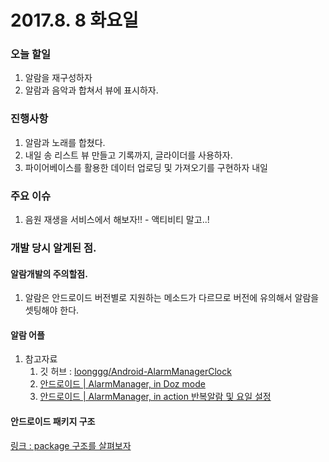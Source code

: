 # 2017.8. 8 화요일

### 오늘 할일

1. 알람을 재구성하자
2. 알람과 음악과 합쳐서 뷰에 표시하자.


### 진행사항

1. 알람과 노래를 합쳤다.
2. 내일 송 리스트 뷰 만들고 기록까지, 글라이더를 사용하자.
3. 파이어베이스를 활용한 데이터 업로딩 및 가져오기를 구현하자 내일

### 주요 이슈
1. 음원 재생을 서비스에서 해보자!! - 액티비티 말고..!

	
### 개발 당시 알게된 점.

#### 알람개발의 주의할점.
1. 알람은 안드로이드 버전별로 지원하는 메소드가 다르므로 버전에 유의해서 알람을 셋팅해야 한다.
	


#### 알람 어플
1. 참고자료 
	1. 깃 허브 : [loonggg/Android-AlarmManagerClock](https://github.com/loonggg/Android-AlarmManagerClock/blob/master/app/src/main/java/com/loonggg/alarmmanager/clock/view/SelectRemindCyclePopup.java)
	2. [안드로이드 | AlarmManager, in Doz mode](https://moka-a.github.io/android/android-alarm/)
	3. [안드로이드 | AlarmManager, in action 반복알람 및 요일 설정](https://moka-a.github.io/android/android-alarm-01/)


#### 안드로이드 패키지 구조

[링크 : package 구조를 살펴보자](http://thdev.tech/androiddev/2017/02/20/Android-MVP-Package-Structure.html)


